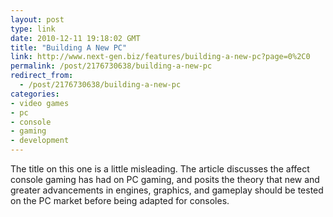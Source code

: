```yaml
---
layout: post
type: link
date: 2010-12-11 19:18:02 GMT
title: "Building A New PC"
link: http://www.next-gen.biz/features/building-a-new-pc?page=0%2C0
permalink: /post/2176730638/building-a-new-pc
redirect_from: 
  - /post/2176730638/building-a-new-pc
categories:
- video games
- pc
- console
- gaming
- development
---
```

The title on this one is a little misleading. The article discusses the affect console gaming has had on PC gaming, and posits the theory that new and greater advancements in engines, graphics, and gameplay should be tested on the PC market before being adapted for consoles.